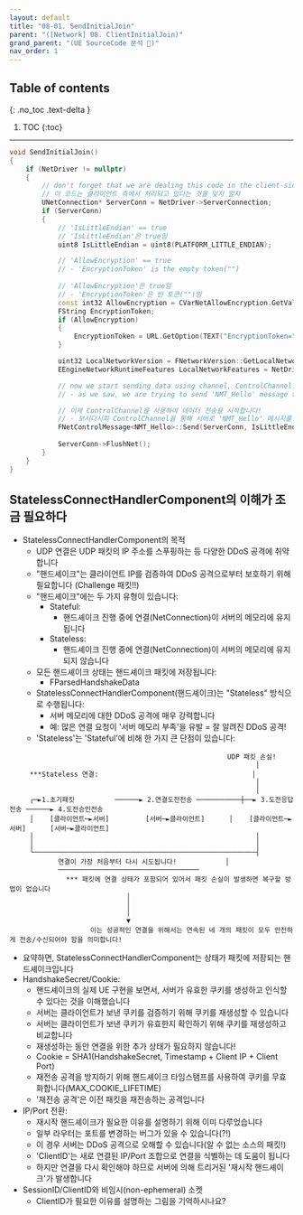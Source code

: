 ```yaml
---
layout: default
title: "08-01. SendInitialJoin"
parent: "([Network] 08. ClientInitialJoin)"
grand_parent: "(UE SourceCode 분석 🤖)"
nav_order: 1
---
```


## Table of contents
{: .no_toc .text-delta }

1. TOC
{:toc}

---

```cpp
void SendInitialJoin()
{
    if (NetDriver != nullptr)
    {
        // don't forget that we are dealing this code in the client-side
        // 이 코드는 클라이언트 측에서 처리되고 있다는 것을 잊지 말자
        UNetConnection* ServerConn = NetDriver->ServerConnection;
        if (ServerConn)
        {
            // 'IsLittleEndian' == true
            // 'IsLittleEndian'은 true임
            uint8 IsLittleEndian = uint8(PLATFORM_LITTLE_ENDIAN);

            // 'AllowEncryption' == true
            // - 'EncryptionToken' is the empty token("")
            
            // 'AllowEncryption'은 true임
            // - 'EncryptionToken'은 빈 토큰("")임
            const int32 AllowEncryption = CVarNetAllowEncryption.GetValueOnGameThread();
            FString EncryptionToken;
            if (AllowEncryption)
            {
                EncryptionToken = URL.GetOption(TEXT("EncryptionToken="), TEXT(""));
            }

            uint32 LocalNetworkVersion = FNetworkVersion::GetLocalNetworkVersion();
            EEngineNetworkRuntimeFeatures LocalNetworkFeatures = NetDriver->GetNetworkRuntimeFeatures();

            // now we start sending data using channel, ControlChannel!
            // - as we saw, we are trying to send 'NMT_Hello' message through ControlChannel to the server

            // 이제 ControlChannel을 사용하여 데이터 전송을 시작합니다!
            // - 보시다시피 ControlChannel을 통해 서버로 'NMT_Hello' 메시지를 전송하려고 합니다
            FNetControlMessage<NMT_Hello>::Send(ServerConn, IsLittleEndian, LocalNetworkVersion, EncryptionToken, LocalNetworkFeatures);
        
            ServerConn->FlushNet();
        }
    }
}
```

## StatelessConnectHandlerComponent의 이해가 조금 필요하다

* StatelessConnectHandlerComponent의 목적
  * UDP 연결은 UDP 패킷의 IP 주소를 스푸핑하는 등 다양한 DDoS 공격에 취약합니다
  * "핸드셰이크"는 클라이언트 IP를 검증하여 DDoS 공격으로부터 보호하기 위해 필요합니다 (Challenge 패킷!!)
  * "핸드셰이크"에는 두 가지 유형이 있습니다:
    * Stateful:
      * 핸드셰이크 진행 중에 연결(NetConnection)이 서버의 메모리에 유지됩니다
    * Stateless:
      * 핸드셰이크 진행 중에 연결(NetConnection)이 서버의 메모리에 유지되지 않습니다
  * 모든 핸드셰이크 상태는 핸드셰이크 패킷에 저장됩니다:
    * FParsedHandshakeData
  * StatelessConnectHandlerComponent(핸드셰이크)는 "Stateless" 방식으로 수행됩니다:
    * 서버 메모리에 대한 DDoS 공격에 매우 강력합니다
    * 예: 많은 연결 요청이 '서버 메모리 부족'을 유발 = 잘 알려진 DDoS 공격!
  * 'Stateless'는 'Stateful'에 비해 한 가지 큰 단점이 있습니다:

```
                                                      UDP 패킷 손실!                                                      
                                                             │                                                              
     ***Stateless 연결:                                      │                                                              
                                                             │                                                              
                                                             │                                                              
     ┌─►1.초기패킷          ──────► 2.연결도전전송 ───────────┼──► 3.도전응답전송 ──────► 4.도전승인전송        
     │    [클라이언트─►서버]         [서버─►클라이언트]      │    [클라이언트─►서버]      [서버─►클라이언트]        
     │                                                       │                                                              
     │                                                       │                                                              
     └───────────────────────────────────────────────────────┤                                                              
            연결이 가장 처음부터 다시 시도됩니다!            │                                                              
            ───────────────────────────────────                                                                     
              *** 패킷에 연결 상태가 포함되어 있어서 패킷 손실이 발생하면 복구할 방법이 없습니다                     
                             │                                                                                              
                             │                                                                                              
                             │                                                                                              
                             ▼                                                                                              
                    이는 성공적인 연결을 위해서는 연속된 네 개의 패킷이 모두 안전하게 전송/수신되어야 함을 의미합니다!  
```

* 요약하면, StatelessConnectHandlerComponent는 상태가 패킷에 저장되는 핸드셰이크입니다
* HandshakeSecret/Cookie:
  * 핸드셰이크의 실제 UE 구현을 보면서, 서버가 유효한 쿠키를 생성하고 인식할 수 있다는 것을 이해했습니다
  * 서버는 클라이언트가 보낸 쿠키를 검증하기 위해 쿠키를 재생성할 수 있습니다
  * 서버는 클라이언트가 보낸 쿠키가 유효한지 확인하기 위해 쿠키를 재생성하고 비교합니다
  * 재생성하는 동안 연결을 위한 추가 상태가 필요하지 않습니다!
  * Cookie = SHA1(HandshakeSecret, Timestamp + Client IP + Client Port)
  * 재전송 공격을 방지하기 위해 핸드셰이크 타임스탬프를 사용하여 쿠키를 무효화합니다(MAX_COOKIE_LIFETIME)
  * '재전송 공격'은 이전 패킷을 재전송하는 공격입니다
* IP/Port 전환:
  * 재시작 핸드셰이크가 필요한 이유를 설명하기 위해 이미 다루었습니다
  * 일부 라우터는 포트를 변경하는 버그가 있을 수 있습니다(?!)
  * 이 경우 서버는 DDoS 공격으로 오해할 수 있습니다(알 수 없는 소스의 패킷!)
  * 'ClientID'는 새로 연결된 IP/Port 조합으로 연결을 식별하는 데 도움이 됩니다
  * 하지만 연결을 다시 확인해야 하므로 서버에 의해 트리거된 '재시작 핸드셰이크'가 발생합니다
* SessionID/ClientID와 비임시(non-ephemeral) 소켓
  * ClientID가 필요한 이유를 설명하는 그림을 기억하시나요?